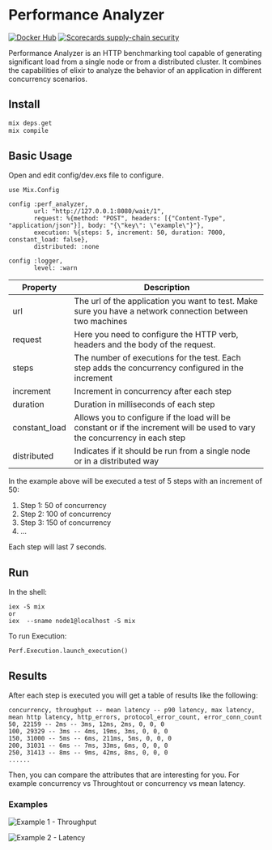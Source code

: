 # Performance Analyzer

[![Docker Hub](https://img.shields.io/docker/pulls/bancolombia/distributed-performance-analyzer?label=Docker%20Hub)](https://hub.docker.com/repository/docker/bancolombia/distributed-performance-analyzer)
[![Scorecards supply-chain security](https://github.com/bancolombia/distributed-performance-analyzer/actions/workflows/scorecards-analysis.yml/badge.svg)](https://github.com/bancolombia/distributed-performance-analyzer/actions/workflows/scorecards-analysis.yml)

Performance Analyzer is an HTTP benchmarking tool capable of generating significant load from a single node or from a distributed cluster. It combines the capabilities of elixir to analyze the behavior of an application in different concurrency scenarios.

## Install

```elixir
mix deps.get
mix compile
```

## Basic Usage

Open and edit config/dev.exs file to configure.

```
use Mix.Config

config :perf_analyzer,
       url: "http://127.0.0.1:8080/wait/1",
       request: %{method: "POST", headers: [{"Content-Type", "application/json"}], body: "{\"key\": \"example\"}"},
       execution: %{steps: 5, increment: 50, duration: 7000, constant_load: false},
       distributed: :none

config :logger,
       level: :warn
```

| Property      | Description                                                                                                   |
| ------------- | ------------------------------------------------------------------------------------------------------------- |
| url           | The url of the application you want to test. Make sure you have a network connection between two machines     |
| request       | Here you need to configure the HTTP verb, headers and the body of the request.                                |
| steps         | The number of executions for the test. Each step adds the concurrency configured in the increment             |
| increment     | Increment in concurrency after each step                                                                      |
| duration      | Duration in milliseconds of each step                                                                         |
| constant_load | Allows you to configure if the load will be constant or if the increment will be used to vary the concurrency in each step |
| distributed   | Indicates if it should be run from a single node or in a distributed way                                      |

In the example above will be executed a test of 5 steps with an increment of 50:

1. Step 1: 50 of concurrency
2. Step 2: 100 of concurrency
3. Step 3: 150 of concurrency
4. ...

Each step will last 7 seconds.

## Run

In the shell:

```
iex -S mix
or
iex  --sname node1@localhost -S mix
```

To run Execution:

```
Perf.Execution.launch_execution()
```

## Results

After each step is executed you will get a table of results like the following:

```
concurrency, throughput -- mean latency -- p90 latency, max latency, mean http latency, http_errors, protocol_error_count, error_conn_count
50, 22159 -- 2ms -- 3ms, 12ms, 2ms, 0, 0, 0
100, 29329 -- 3ms -- 4ms, 19ms, 3ms, 0, 0, 0
150, 31000 -- 5ms -- 6ms, 211ms, 5ms, 0, 0, 0
200, 31031 -- 6ms -- 7ms, 33ms, 6ms, 0, 0, 0
250, 31413 -- 8ms -- 9ms, 42ms, 8ms, 0, 0, 0
......
```

Then, you can compare the attributes that are interesting for you. For example concurrency vs Throughtout or concurrency vs mean latency.

### Examples

![Example 1 - Throughput](https://github.com/bancolombia/distributed-performance-analyzer/blob/documentation-improves/assets/dresults_example1.png)

![Example 2 - Latency](https://github.com/bancolombia/distributed-performance-analyzer/blob/documentation-improves/assets/dresults_example2.png)

